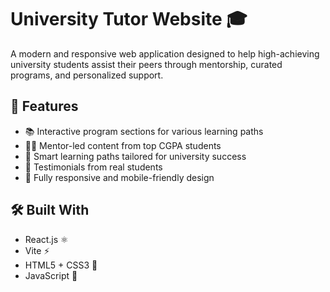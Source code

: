 # University Tutor Website 🎓

A modern and responsive web application designed to help high-achieving university students assist their peers through mentorship, curated programs, and personalized support.

## 🚀 Features

- 📚 Interactive program sections for various learning paths
- 👩‍🏫 Mentor-led content from top CGPA students
- 🧠 Smart learning paths tailored for university success
- 💬 Testimonials from real students
- 📱 Fully responsive and mobile-friendly design

## 🛠️ Built With

- React.js ⚛️
- Vite ⚡
- HTML5 + CSS3 🎨
- JavaScript 🧩
 
 
